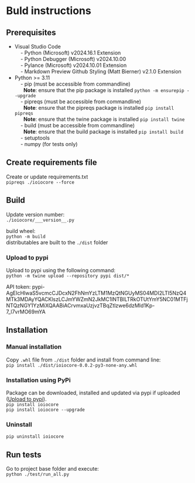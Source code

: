 # Buld instructions
## Prerequisites
- Visual Studio Code<br>
&nbsp;&nbsp;&nbsp; - Python (Microsoft) v2024.16.1 Extension<br>
&nbsp;&nbsp;&nbsp; - Python Debugger (Microsoft) v2024.10.00<br>
&nbsp;&nbsp;&nbsp; - Pylance (Microsoft) v2024.10.01 Extension<br>
&nbsp;&nbsp;&nbsp; - Markdown Preview Github Styling (Matt Bierner) v2.1.0 Extension<br>
- Python >= 3.11<br>
&nbsp;&nbsp;&nbsp; - pip (must be accessible from commandline)<br>
&nbsp;&nbsp;&nbsp;&nbsp;&nbsp;&nbsp;**Note**: ensure that the pip package is installed ```python -m ensurepip --upgrade```<br>
&nbsp;&nbsp;&nbsp; - pipreqs (must be accessible from commandline)<br>
&nbsp;&nbsp;&nbsp;&nbsp;&nbsp;&nbsp;**Note**: ensure that the pipreqs package is installed ```pip install pipreqs```<br>
&nbsp;&nbsp;&nbsp;&nbsp;&nbsp;&nbsp;**Note**: ensure that the twine package is installed ```pip install twine```<br>
&nbsp;&nbsp;&nbsp; - build (must be accessible from commandline)<br>
&nbsp;&nbsp;&nbsp;&nbsp;&nbsp;&nbsp;**Note**: ensure that the build package is installed ```pip install build```<br>
&nbsp;&nbsp;&nbsp; - setuptools<br>
&nbsp;&nbsp;&nbsp; - numpy (for tests only)<br>

## Create requirements file

Create or update requirements.txt<br>
```pipreqs ./ioiocore --force```

## Build
Update version number:<br>
```./ioiocore/___version__.py```

build wheel:<br>
```python -m build```<br>
distributables are built to the ```./dist``` folder

### Upload to pypi
Upload to pypi using the following command: <br>
```python -m twine upload --repository pypi dist/*```

API token: pypi-AgEIcHlwaS5vcmcCJDcxN2FhNmYzLTM1MzQtNGUyMS04MDI2LTI5NzQ4MTk3MDAyYQACKlszLCJmYWZmN2JkMC1lNTBlLTRkOTUtYmY5NC01MTFjNTQzNGY1YzMiXQAABiACrvmxaUzjvzTBqZtlzwe6dzMId1Kp-7_l7vrMO69mYA

## Installation
### Manual installation
Copy ```.whl``` file from  ```./dist``` folder and install from command line: <br>
```pip install ./dist/ioiocore-0.0.2-py3-none-any.whl```

### Installation using PyPi
Package can be downloaded, installed and updated via pypi if uploaded ([Upload to pypi](#upload-to-pypi)).<br>
```pip install ioiocore```<br>
```pip install ioiocore --upgrade```

### Uninstall
```pip uninstall ioiocore```

## Run tests
Go to project base folder and execute:<br>
```python ./test/run_all.py```